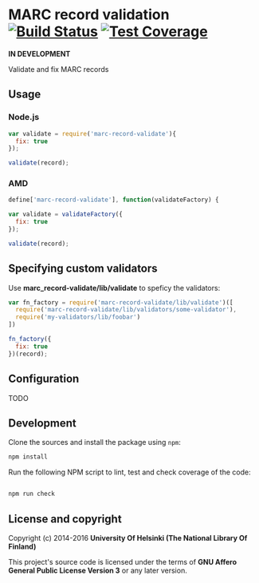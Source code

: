 # MARC record validation [![Build Status](https://travis-ci.org/NatLibFi/marc-record-validate.svg)](https://travis-ci.org/NatLibFi/marc-record-validate) [![Test Coverage](https://codeclimate.com/github/NatLibFi/marc-record-validate/badges/coverage.svg)](https://codeclimate.com/github/NatLibFi/marc-record-validate/coverage)

**IN DEVELOPMENT**

Validate and fix MARC records

## Usage

### Node.js

```js
var validate = require('marc-record-validate'){
  fix: true
});

validate(record);
```

### AMD
```js
define['marc-record-validate'], function(validateFactory) {

var validate = validateFactory({
  fix: true
});

validate(record);
```

## Specifying custom validators

Use **marc_record-validate/lib/validate** to speficy the validators:

```js
var fn_factory = require('marc-record-validate/lib/validate')([
  require('marc-record-validate/lib/validators/some-validator'),
  require('my-validators/lib/foobar')
])

fn_factory({
  fix: true
})(record);
```

## Configuration

TODO

## Development 

Clone the sources and install the package using `npm`:

```sh
npm install
```

Run the following NPM script to lint, test and check coverage of the code:

```javascript

npm run check

```

## License and copyright

Copyright (c) 2014-2016 **University Of Helsinki (The National Library Of Finland)**

This project's source code is licensed under the terms of **GNU Affero General Public License Version 3** or any later version.
